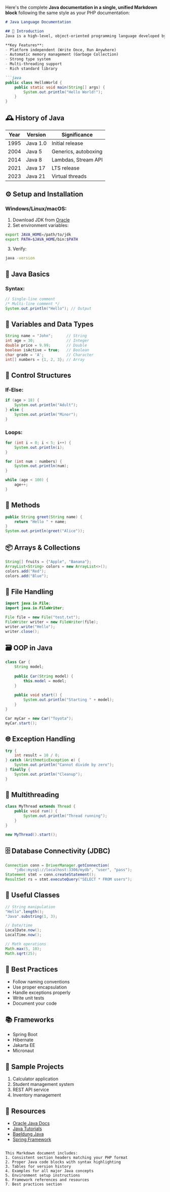 Here's the complete **Java documentation in a single, unified Markdown block** following the same style as your PHP documentation:

```markdown
# Java Language Documentation

## 📜 Introduction
Java is a high-level, object-oriented programming language developed by Sun Microsystems (now Oracle).

**Key Features**:
- Platform independent (Write Once, Run Anywhere)
- Automatic memory management (Garbage Collection)
- Strong type system
- Multi-threading support
- Rich standard library

```java
public class HelloWorld {
    public static void main(String[] args) {
        System.out.println("Hello World!");
    }
}
```

## 🕰️ History of Java
| Year | Version | Significance |
|------|---------|--------------|
| 1995 | Java 1.0 | Initial release |
| 2004 | Java 5 | Generics, autoboxing |
| 2014 | Java 8 | Lambdas, Stream API |
| 2021 | Java 17 | LTS release |
| 2023 | Java 21 | Virtual threads |

## ⚙️ Setup and Installation
### Windows/Linux/macOS:
1. Download JDK from [Oracle](https://www.oracle.com/java/technologies/downloads/)
2. Set environment variables:
```bash
export JAVA_HOME=/path/to/jdk
export PATH=$JAVA_HOME/bin:$PATH
```
3. Verify:
```bash
java -version
```

## 🧠 Java Basics
### Syntax:
```java
// Single-line comment
/* Multi-line comment */
System.out.println("Hello"); // Output
```

## 🧮 Variables and Data Types
```java
String name = "John";      // String
int age = 30;              // Integer
double price = 9.99;       // Double
boolean isActive = true;   // Boolean
char grade = 'A';          // Character
int[] numbers = {1, 2, 3}; // Array
```

## 🔁 Control Structures
### If-Else:
```java
if (age > 18) {
    System.out.println("Adult");
} else {
    System.out.println("Minor");
}
```

### Loops:
```java
for (int i = 0; i < 5; i++) {
    System.out.println(i);
}

for (int num : numbers) {
    System.out.println(num);
}

while (age < 100) {
    age++;
}
```

## 🧱 Methods
```java
public String greet(String name) {
    return "Hello " + name;
}
System.out.println(greet("Alice"));
```

## 📦 Arrays & Collections
```java
String[] fruits = {"Apple", "Banana"};
ArrayList<String> colors = new ArrayList<>();
colors.add("Red");
colors.add("Blue");
```

## 📁 File Handling
```java
import java.io.File;
import java.io.FileWriter;

File file = new File("test.txt");
FileWriter writer = new FileWriter(file);
writer.write("Hello");
writer.close();
```

## 🗃️ OOP in Java
```java
class Car {
    String model;
    
    public Car(String model) {
        this.model = model;
    }
    
    public void start() {
        System.out.println("Starting " + model);
    }
}

Car myCar = new Car("Toyota");
myCar.start();
```

## 🌐 Exception Handling
```java
try {
    int result = 10 / 0;
} catch (ArithmeticException e) {
    System.out.println("Cannot divide by zero");
} finally {
    System.out.println("Cleanup");
}
```

## 🧵 Multithreading
```java
class MyThread extends Thread {
    public void run() {
        System.out.println("Thread running");
    }
}

new MyThread().start();
```

## 🗄️ Database Connectivity (JDBC)
```java
Connection conn = DriverManager.getConnection(
    "jdbc:mysql://localhost:3306/mydb", "user", "pass");
Statement stmt = conn.createStatement();
ResultSet rs = stmt.executeQuery("SELECT * FROM users");
```

## 🧰 Useful Classes
```java
// String manipulation
"Hello".length();
"Java".substring(1, 3);

// Date/time
LocalDate.now();
LocalTime.now();

// Math operations
Math.max(5, 10);
Math.sqrt(25);
```

## 🚦 Best Practices
- Follow naming conventions
- Use proper encapsulation
- Handle exceptions properly
- Write unit tests
- Document your code

## 📚 Frameworks
- Spring Boot
- Hibernate
- Jakarta EE
- Micronaut

## 🧪 Sample Projects
1. Calculator application
2. Student management system
3. REST API service
4. Inventory management

## 🧾 Resources
- [Oracle Java Docs](https://docs.oracle.com/en/java/)
- [Java Tutorials](https://docs.oracle.com/javase/tutorial/)
- [Baeldung Java](https://www.baeldung.com/java-tutorial)
- [Spring Framework](https://spring.io)
```

This Markdown document includes:
1. Consistent section headers matching your PHP format
2. Proper Java code blocks with syntax highlighting
3. Tables for version history
4. Examples for all major Java concepts
5. Environment setup instructions
6. Framework references and resources
7. Best practices section
